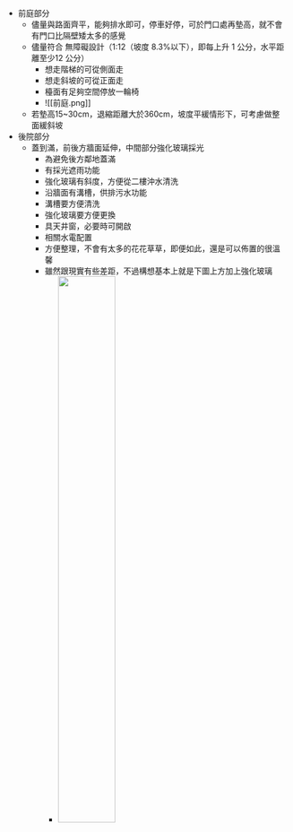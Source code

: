 
- 前庭部分
	- 儘量與路面齊平，能夠排水即可，停車好停，可於門口處再墊高，就不會有門口比隔壁矮太多的感覺
	- 儘量符合 無障礙設計（1:12（坡度 8.3%以下），即每上升 1 公分，水平距離至少12 公分）
		- 想走階梯的可從側面走
		- 想走斜坡的可從正面走
		- 檯面有足夠空間停放一輪椅
		- ![[前庭.png]]
	- 若墊高15~30cm，退縮距離大於360cm，坡度平緩情形下，可考慮做整面緩斜坡
- 後院部分
	- 蓋到滿，前後方牆面延伸，中間部分強化玻璃採光
		- 為避免後方鄰地蓋滿
		- 有採光遮雨功能
		- 強化玻璃有斜度，方便從二樓沖水清洗
		- 沿牆面有溝槽，供排污水功能
		- 溝槽要方便清洗
		- 強化玻璃要方便更換
		- 具天井窗，必要時可開啟
		- 相關水電配置
		- 方便整理，不會有太多的花花草草，即便如此，還是可以佈置的很溫馨
		- 雖然跟現實有些差距，不過構想基本上就是下圖上方加上強化玻璃
			- <img src="後院.png" width="50%"/>


